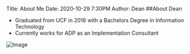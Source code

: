 Title: About Me
Date: 2020-10-29 7:30PM
Author: Dean
##About Dean
* Graduated from UCF in 2016 with a Bachelors Degree in Information Technology
* Currently works for ADP as an Implementation Consultant


![Image](https://i.imgur.com/OOYNcO3.jpg)
